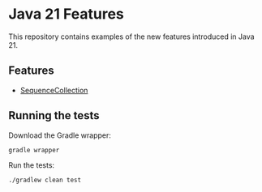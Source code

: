 # Java 21 Features

This repository contains examples of the new features introduced in Java 21.

## Features

- [SequenceCollection](https://docs.oracle.com/en/java/javase/21/docs/api/java.base/java/util/SequencedCollection.html)

## Running the tests

Download the Gradle wrapper:

```bash
gradle wrapper
```

Run the tests:

```bash
./gradlew clean test
```